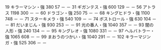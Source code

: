 
19	キラーマシン・強	380	57	－	－
31	ギガンテス・強	600	129	－	－
56	アトラス	1198	300	－	－
60	ドラゴン・強	250	75	－	－
68	キングヒドラ・強	1100	748	－	－
71	スターキメラ・強	540	109	－	－
74	ボストロール・強	630	104	－	－
81	だいまじん・強	930	253	－	－
91	光の番人・強	1040	357	－	－
93	闇の人形・強	240	134	－	－
95	キングレオ・強	1080	331	－	－
97	ヘルバトラー・強	1065	608	－	－
99	まおうのつかい・強	1040	291	－	－
102	キラーマジンガ・強	525	306	－	－
